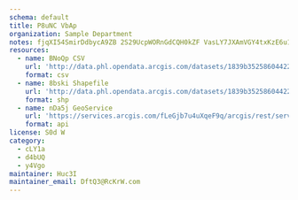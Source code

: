 ```yaml
---
schema: default
title: P8uNC VbAp 
organization: Sample Department 
notes: fjqXI54SmirDdbycA9ZB 2S29UcpWORnGdCQH0kZF VasLY7JXAmVGY4txKzE6u1yhJC6oaNzElKNguHeg8M51piqWjon3vrTwbD 
resources:
  - name: BNoQp CSV
    url: 'http://data.phl.opendata.arcgis.com/datasets/1839b35258604422b0b520cbb668df0d_0.csv'
    format: csv
  - name: 8bski Shapefile
    url: 'http://data.phl.opendata.arcgis.com/datasets/1839b35258604422b0b520cbb668df0d_0.zip'
    format: shp
  - name: nDa5j GeoService
    url: 'https://services.arcgis.com/fLeGjb7u4uXqeF9q/arcgis/rest/services/Air_Monitoring_Stations/FeatureServer/0/query'
    format: api
license: S0d W 
category:
  - cLY1a 
  - d4bUQ 
  - y4Vgo 
maintainer: Huc3I  
maintainer_email: DftQ3@RcKrW.com
---
```


